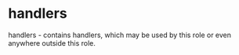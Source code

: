 # handlers
handlers - contains handlers, which may be used by this role or even anywhere outside this role.
